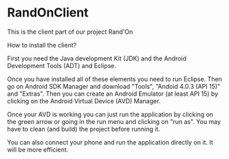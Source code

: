 RandOnClient
============

This is the client part of our project Rand'On

How to install the client?

First you need the Java development Kit (JDK) and the Android Development Tools (ADT) and Eclipse.

Once you have installed all of these elements you need to run Eclipse. Then go on Android SDK Manager and download "Tools",
"Andoid 4.0.3 (API 15)" and "Extras".
Then you can create an Android Emulator (at least API 15) by clicking on the Android Virtual Device (AVD) Manager.

Once your AVD is working you can just run the application by clicking on the green arrow or going in the run menu and clicking on 
"run as".
You may have to clean (and build) the project before running it.

You can also connect your phone and run the application directly on it. It will be more efficient.